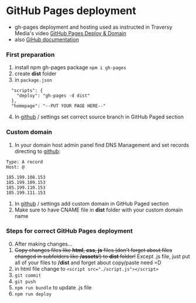 # GitHub Pages deployment

* gh-pages deployment and hosting used as instructed in Traversy Media's video [GitHub Pages Deploy & Domain](https://www.youtube.com/watch?v=SKXkC4SqtRk&t=731s)
* also [GiHub documentation](https://help.github.com/en/github/working-with-github-pages/managing-a-custom-domain-for-your-github-pages-site)

### First preparation

1. install npm gh-pages package `npm i gh-pages`
1. create **dist** folder
1. in `package.json`

```
  "scripts": {
    "deploy": "gh-pages -d dist"
  },
  "homepage": "--PUT YOUR PAGE HERE--"
```
4. In [github](https://github.com) / settings set correct source branch in GitHub Paged section

### Custom domain

1. In your domain host admin panel find DNS Management and set records directing to [github](https://github.com):
```
Type: A record 
Host: @

185.199.108.153
185.199.109.153
185.199.110.153
185.199.111.153
```
1. In [github](https://github.com) / settings add custom domain in GitHub Paged section
1. Make sure to have CNAME file in **dist** folder with your custom domain name

### Steps for correct GitHub Pages deployment

0. After making changes...
1. ~~Copy changes files like **html**, **css**, **js** files (don't forget about files changed in subfolders like **/assets**!) to **dist** folder!~~ Except .js file, just put all of your files to **/dist** and forget about copy/paste need =D
1. in html file change to `<script src="./script.js"></script>`
1. `git commit`
1. `git push`
1. `npm run bundle` to update .js file
1. `npm run deploy`

